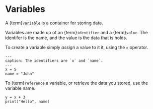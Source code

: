 Variables
=========

A {term}`variable` is a container for storing data.

Variables are made up of an {term}`identifier` and a {term}`value`. The
identifer is the name, and the value is the data that is holds.

To create a variable simply *assign* a value to it it, using the `=` operator.

```{code-block} python
---
caption: The identifiers are `x` and `name`.
---
x = 5
name = "John"
```

To {term}`reference` a variable, or retrieve the data you stored, use the variable name.

```{code-block} python
y = x + 3
print("Hello", name)
```
